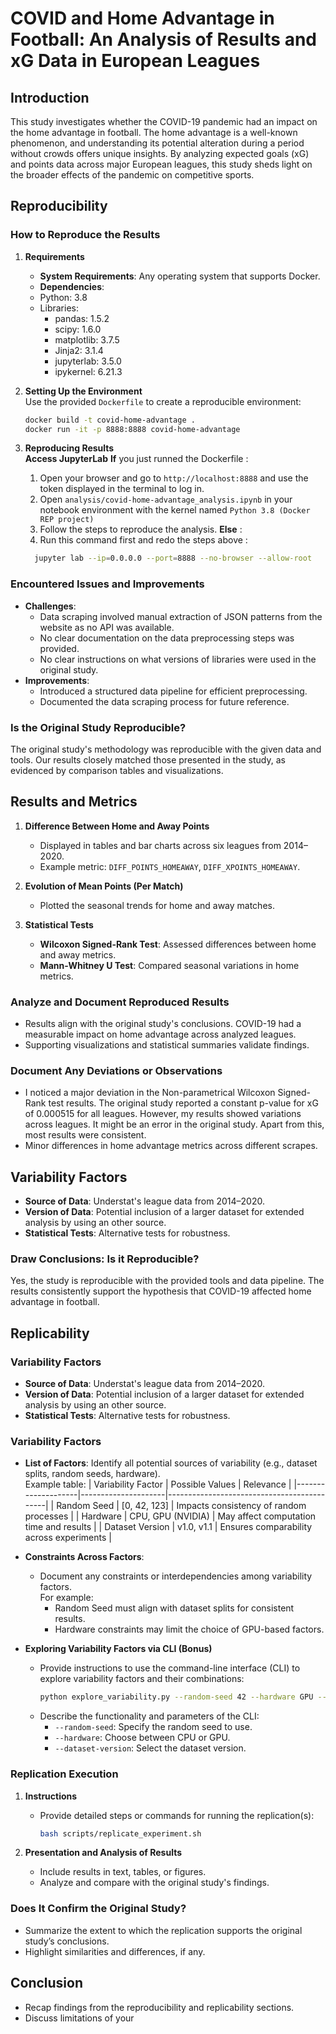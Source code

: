 # COVID and Home Advantage in Football: An Analysis of Results and xG Data in European Leagues

## Introduction

This study investigates whether the COVID-19 pandemic had an impact on the home advantage in football. The home advantage is a well-known phenomenon, and understanding its potential alteration during a period without crowds offers unique insights. By analyzing expected goals (xG) and points data across major European leagues, this study sheds light on the broader effects of the pandemic on competitive sports.

## Reproducibility

### How to Reproduce the Results

1. **Requirements**  
   - **System Requirements**: Any operating system that supports Docker.
   - **Dependencies**:  
    - Python: 3.8 
     - Libraries:  
       - pandas: 1.5.2  
       - scipy: 1.6.0
       - matplotlib: 3.7.5  
       - Jinja2: 3.1.4 
       - jupyterlab: 3.5.0
       - ipykernel: 6.21.3 

2. **Setting Up the Environment**  
   Use the provided `Dockerfile` to create a reproducible environment:
   ```bash
   docker build -t covid-home-advantage .
   docker run -it -p 8888:8888 covid-home-advantage
   ```

3. **Reproducing Results**  
   **Access JupyterLab** **If** you just runned the Dockerfile : 
   1. Open your browser and go to `http://localhost:8888` and use the token displayed in the terminal to log in.
   2. Open `analysis/covid-home-advantage_analysis.ipynb` in your notebook environment with the kernel named `Python 3.8 (Docker REP project)`
   3. Follow the steps to reproduce the analysis.
   **Else** :
   1. Run this command first and redo the steps above :
    ```bash
      jupyter lab --ip=0.0.0.0 --port=8888 --no-browser --allow-root
    ```
### Encountered Issues and Improvements
- **Challenges**:  
  - Data scraping involved manual extraction of JSON patterns from the website as no API was available.
  - No clear documentation on the data preprocessing steps was provided. 
  - No clear instructions on what versions of libraries were used in the original study.
- **Improvements**:  
  - Introduced a structured data pipeline for efficient preprocessing.
  - Documented the data scraping process for future reference.
### Is the Original Study Reproducible?
The original study's methodology was reproducible with the given data and tools. Our results closely matched those presented in the study, as evidenced by comparison tables and visualizations.

## Results and Metrics

1. **Difference Between Home and Away Points**  
   - Displayed in tables and bar charts across six leagues from 2014–2020.  
   - Example metric: `DIFF_POINTS_HOMEAWAY`, `DIFF_XPOINTS_HOMEAWAY`.

2. **Evolution of Mean Points (Per Match)**  
   - Plotted the seasonal trends for home and away matches.

3. **Statistical Tests**  
   - **Wilcoxon Signed-Rank Test**: Assessed differences between home and away metrics.  
   - **Mann-Whitney U Test**: Compared seasonal variations in home metrics.

### Analyze and Document Reproduced Results
- Results align with the original study's conclusions. COVID-19 had a measurable impact on home advantage across analyzed leagues.
- Supporting visualizations and statistical summaries validate findings.

### Document Any Deviations or Observations
- I noticed a major deviation in the Non-parametrical Wilcoxon Signed-Rank test results. The original study reported a constant p-value for xG of 0.000515 for all leagues. However, my results showed variations across leagues. It might be an error in the original study. Apart from this, most results were consistent.
- Minor differences in home advantage metrics across different scrapes.

## Variability Factors
- **Source of Data**: Understat's league data from 2014–2020.
- **Version of Data**: Potential inclusion of a larger dataset for extended analysis by using an other source.
- **Statistical Tests**: Alternative tests for robustness.

### Draw Conclusions: Is it Reproducible?
Yes, the study is reproducible with the provided tools and data pipeline. The results consistently support the hypothesis that COVID-19 affected home advantage in football.

## Replicability

### Variability Factors
- **Source of Data**: Understat's league data from 2014–2020.
- **Version of Data**: Potential inclusion of a larger dataset for extended analysis by using an other source.
- **Statistical Tests**: Alternative tests for robustness.


### Variability Factors
- **List of Factors**: Identify all potential sources of variability (e.g., dataset splits, random seeds, hardware).  
  Example table:
  | Variability Factor | Possible Values     | Relevance                                   |
  |--------------------|---------------------|--------------------------------------------|
  | Random Seed        | [0, 42, 123]       | Impacts consistency of random processes    |
  | Hardware           | CPU, GPU (NVIDIA)  | May affect computation time and results    |
  | Dataset Version    | v1.0, v1.1         | Ensures comparability across experiments   |

- **Constraints Across Factors**:  
  - Document any constraints or interdependencies among variability factors.  
    For example:
    - Random Seed must align with dataset splits for consistent results.
    - Hardware constraints may limit the choice of GPU-based factors.

- **Exploring Variability Factors via CLI (Bonus)**  
   - Provide instructions to use the command-line interface (CLI) to explore variability factors and their combinations:  
     ```bash
     python explore_variability.py --random-seed 42 --hardware GPU --dataset-version v1.1
     ```
   - Describe the functionality and parameters of the CLI:
     - `--random-seed`: Specify the random seed to use.
     - `--hardware`: Choose between CPU or GPU.
     - `--dataset-version`: Select the dataset version.


### Replication Execution
1. **Instructions**  
   - Provide detailed steps or commands for running the replication(s):  
     ```bash
     bash scripts/replicate_experiment.sh
     ```

2. **Presentation and Analysis of Results**  
   - Include results in text, tables, or figures.
   - Analyze and compare with the original study's findings.

### Does It Confirm the Original Study?
- Summarize the extent to which the replication supports the original study’s conclusions.
- Highlight similarities and differences, if any.

## Conclusion
- Recap findings from the reproducibility and replicability sections.
- Discuss limitations of your
